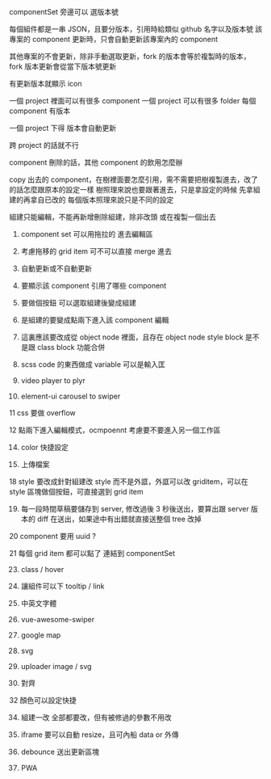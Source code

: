 componentSet 旁邊可以 選版本號

每個組件都是一串 JSON，且要分版本，引用時給類似 github 名字以及版本號
該專案的 component 更新時，只會自動更新該專案內的 component

其他專案的不會更新，除非手動選取更新，fork 的版本會等於複製時的版本，fork 版本更新會從當下版本號更新

有更新版本就顯示 icon

一個 project 裡面可以有很多 component
一個 project 可以有很多 folder
每個 component 有版本

一個 project 下得 版本會自動更新

跨 project 的話就不行

component 刪除的話，其他 component 的飲用怎麼辦

copy 出去的 component，在樹裡面要怎麼引用，需不需要把樹複製進去，改了的話怎麼跟原本的設定一樣
樹照理來說也要跟著進去，只是拿設定的時候 先拿組建的再拿自已改的
每個版本照理來說只是不同的設定

組建只能編輯，不能再新增刪除組建，除非改頭 或在複製一個出去

1. component set 可以用拖拉的 進去編輯區

2. 考慮拖移的 grid item 可不可以直接 merge 進去

3. 自動更新或不自動更新

4. 要顯示該 component 引用了哪些 component

5. 要做個按鈕 可以選取組建後變成組建

6. 是組建的要變成點兩下進入該 component 編輯

7. 這裏應該要改成從 object node 裡面，且存在 object node
   style block 是不是跟 class block 功能合併
8. scss code 的東西做成 variable 可以是輸入匡

9. video player to plyr

10. element-ui carousel to swiper

11 css 要做 overflow

12 點兩下進入編輯模式，ocmpoennt 考慮要不要進入另一個工作區

14. color 快捷設定

15. 上傳檔案

18 style 要改成針對組建改 style 而不是外誆，外誆可以改 griditem，可以在 style 區塊做個按鈕，可直接選到 grid item

19. 每一段時間草稿要儲存到 server, 修改過後 3 秒後送出，要算出跟 server 版本的 diff 在送出，如果途中有出錯就直接送整個 tree 改掉

20 component 要用 uuid ?

21 每個 grid item 都可以點了 連結到 componentSet

23. class / hover

24. 讓組件可以下 tooltip / link

25. 中英文字體

26. vue-awesome-swiper

27. google map

28. svg

29. uploader image / svg

30. 對齊

32 顏色可以設定快捷

34. 組建一改 全部都要改，但有被修過的參數不用改

35. iframe 要可以自動 resize，且可內船 data or 外傳

36. debounce 送出更新區塊

37. PWA
